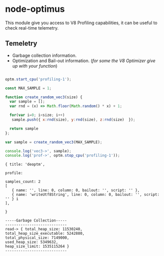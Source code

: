 # node-optimus 


This module give you access to V8 Profiling capabilities, it can be useful to check real-time telemetry. 


## Temeletry 

- Garbage collection information. 
- Optimization and Bail-out information. (*for some the V8 Optimizer give up with your function*)


``` javascript

optm.start_cpu('profiling-1');

const MAX_SAMPLE = 1;

function create_random_vec3(size) {
  var sample = [];
  var rnd = (x) => Math.floor(Math.random() * x) + 1;

  for(var i=0; i<size; i++)
   sample.push({ x:rnd(size), y:rnd(size), z:rnd(size)  });

  return sample
};

var sample = create_random_vec3(MAX_SAMPLE);

console.log('vec3->', sample);
console.log('prof->', optm.stop_cpu('profiling-1'));

```


```
{ title: 'deoptm',

profile:

samples_count: 2 
[ 
   { name: '', line: 0, column: 0, bailout: '', script: '' },
   { name: 'writeUtf8String', line: 0, column: 0, bailout: '', script: '' } i
], 

}

-----Garbage Collection-----
----------------------------
read-> { total_heap_size: 11530240,
total_heap_size_executable: 5242880,
total_physical_size: 7149000,
used_heap_size: 5349632,
heap_size_limit: 1535115264 }
----------------------------
```



